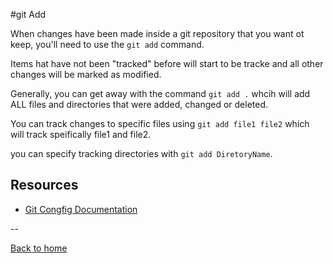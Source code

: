 #git Add

When changes have been made inside a git repository that you want ot keep, you'll need to use the `git add` command.

Items hat have not been "tracked" before will start to be tracke and all other changes will be marked as modified.

Generally, you can get away with the command `git add .` whcih will add ALL files and directories that were added, changed or deleted.

You can track changes to specific files using `git add file1 file2` which will track speifically file1 and file2.

you can specify tracking directories with `git add DiretoryName`.

## Resources 

- [Git Congfig Documentation](https://git-scm.com/docs/git-add)

--

[Back to home](../)